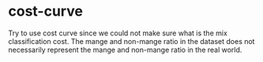 # cost-curve
Try to use cost curve since we could not make sure what is the mix classification cost. The mange and non-mange ratio in the dataset does not necessarily represent the mange and non-mange ratio in the real world.
